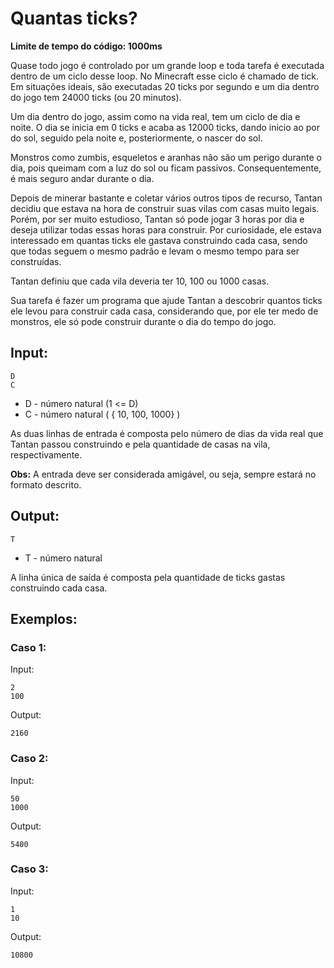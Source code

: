 # Quantas ticks?

**Limite de tempo do código: 1000ms**

Quase todo jogo é controlado por um grande loop e toda tarefa é executada dentro de um ciclo desse loop. No Minecraft esse ciclo é chamado de tick. Em situações ideais, são executadas 20 ticks por segundo e um dia dentro do jogo tem 24000 ticks (ou 20 minutos).

Um dia dentro do jogo, assim como na vida real, tem um ciclo de dia e noite. O dia se inicia em 0 ticks e acaba as 12000 ticks, dando inicio ao por do sol, seguido pela noite e, posteriormente, o nascer do sol.

Monstros como zumbis, esqueletos e aranhas não são um perigo durante o dia, pois queimam com a luz do sol ou ficam passivos. Consequentemente, é mais seguro andar durante o dia.

Depois de minerar bastante e coletar vários outros tipos de recurso, Tantan decidiu que estava na hora de construir suas vilas com casas muito legais. Porém, por ser muito estudioso, Tantan só pode jogar 3 horas por dia e deseja utilizar todas essas horas para construir. Por curiosidade, ele estava interessado em quantas ticks ele gastava construindo cada casa, sendo que todas seguem o mesmo padrão e levam o mesmo tempo para ser construídas.

Tantan definiu que cada vila deveria ter 10, 100 ou 1000 casas.

Sua tarefa é fazer um programa que ajude Tantan a descobrir quantos ticks ele levou para construir cada casa, considerando que, por ele ter medo de monstros, ele só pode construir durante o dia do tempo do jogo.

## Input:

```
D
C
```

- D - número natural (1 <= D)
- C - número natural ( { 10, 100, 1000} )

As duas linhas de entrada é composta pelo número de dias da vida real que Tantan passou construindo e pela quantidade de casas na vila, respectivamente.

**Obs:** A entrada deve ser considerada amigável, ou seja, sempre estará no formato descrito.

## Output:

```
T
```

- T - número natural

A linha única de saída é composta pela quantidade de ticks gastas construindo cada casa.

## Exemplos:

### Caso 1:

Input:
```
2
100
```

Output:
```
2160
```

### Caso 2:

Input:
```
50
1000
```

Output:
```
5400
```

### Caso 3:

Input:
```
1
10
```

Output:
```
10800
```
